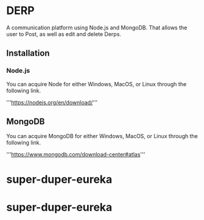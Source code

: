 # DERP

A communication platform using Node.js and MongoDB. That allows the user to Post, as well as edit and delete Derps. 

## Installation


### Node.js

You can acquire Node for either Windows, MacOS, or Linux through the following link.

'''https://nodejs.org/en/download/'''

## MongoDB

You can acquire MongoDB for either Windows, MacOS, or Linux through the following link.

'''https://www.mongodb.com/download-center#atlas'''




# super-duper-eureka
# super-duper-eureka
